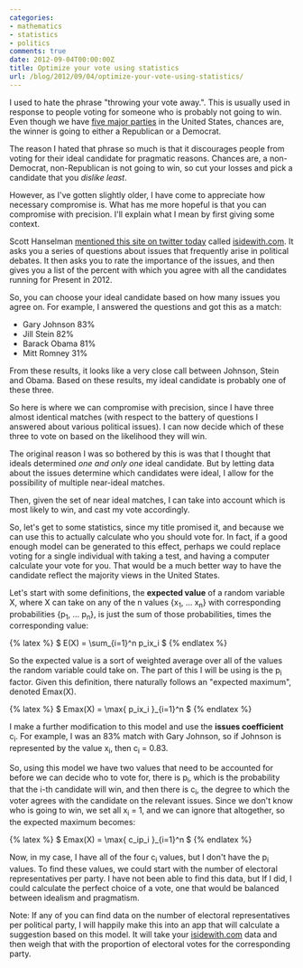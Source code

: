 ```yaml
---
categories:
- mathematics
- statistics
- politics
comments: true
date: 2012-09-04T00:00:00Z
title: Optimize your vote using statistics
url: /blog/2012/09/04/optimize-your-vote-using-statistics/
---
```


I used to hate the phrase "throwing your vote away.". This is usually
used in response to people voting for someone who is probably not going
to win. Even though we have [five major parties](http://en.wikipedia.org/wiki/List_of_political_parties_in_the_United_States#Major_political_parties) in the United States, chances are, the winner is going to either a Republican or a Democrat. 

The reason I hated that phrase so much is that it discourages people
from voting for their ideal candidate for pragmatic reasons. Chances
are, a non-Democrat, non-Republican is not going to win, so cut your
losses and pick a candidate that you *dislike least*.

However, as I've gotten slightly older, I have come to appreciate how
necessary compromise is. What has me more hopeful is that you can
compromise with precision. I'll explain what I mean by first giving some
context.

Scott Hanselman [mentioned this site on twitter today](https://twitter.com/shanselman/status/243032228655951872) called [isidewith.com](http://isidewith.com). It asks you a series of questions about issues that frequently arise in political debates. It then asks you to rate the importance of the issues, and then gives you a list of the percent with which you agree with all the candidates running for Present in 2012.

So, you can choose your ideal candidate based on how many issues you agree on. For example, I answered the questions and got this as a match: 

* Gary Johnson 83% 
* Jill Stein 82% 
* Barack Obama 81% 
* Mitt Romney 31% 

From these results, it looks like a very close call between Johnson,
Stein and Obama. Based on these results, my ideal candidate is probably
one of these three.

So here is where we can compromise with precision, since I have three
almost identical matches (with respect to the battery of questions I
answered about various political issues). I can now decide which of
these three to vote on based on the likelihood they will win.

The original reason I was so bothered by this is was that I thought that
ideals determined *one and only one* ideal candidate. But by letting
data about the issues determine which candidates were ideal, I
allow for the possibility of multiple near-ideal matches.

Then, given the set of near ideal matches, I can take into account which
is most likely to win, and cast my vote accordingly.

So, let's get to some statistics, since my title promised it, and
because we can use this to actually calculate who you should vote for.
In fact, if a good enough model can be generated to this effect, perhaps
we could replace voting for a single individual with taking a test, and
having a computer calculate your vote for you. That would be a much
better way to have the candidate reflect the majority views in the
United States.

Let's start with some definitions, the **expected value** of a random
variable X, where X can take on any of the n values {x<sub>1</sub>, ... x<sub>n</sub>} 
with corresponding probabilities {p<sub>1</sub>, ... p<sub>n</sub>}, is
just the sum of those probabilities, times the corresponding value:

{% latex %}
  $ E(X) = \sum_{i=1}^n p_ix_i $
{% endlatex %}

So the expected value is a sort of weighted average over all of the
values the random variable could take on. The part of this I will be
using is the p<sub>i</sub> factor. Given this definition, there
naturally follows an "expected maximum", denoted Emax(X).

{% latex %}
  $ Emax(X) = \max\{ p_ix_i \}_{i=1}^n $
{% endlatex %}

I make a further modification to
this model and use the **issues coefficient** c<sub>i</sub>. For example, I was an 83% match with Gary Johnson, so if Johnson is represented by the value x<sub>i</sub>, then c<sub>i</sub> = 0.83.

So, using this model we have two values that need to be accounted
for before we can decide who to vote for, there is p<sub>i</sub>, which is the probability that the i-th candidate will win, and then there is c<sub>i</sub>, the degree to which the voter agrees with the candidate on the relevant issues. Since we don't know who is going to win, we set all x<sub>i</sub> = 1, and we can ignore that altogether, so the expected maximum becomes:

{% latex %}
  $ Emax(X) = \max\{ c_ip_i \}_{i=1}^n $
{% endlatex %}

Now, in my case, I have all of the four c<sub>i</sub> values, but I don't
have the p<sub>i</sub> values. To find these values, we could start with
the number of electoral representatives per party. I have not been able to find
this data, but If I did, I could calculate the perfect choice of a vote,
one that would be balanced between idealism and pragmatism.

Note: If any of you can find data on the number of electoral
representatives per political party, I will happily make this into an
app that will calculate a suggestion based on this model. It will take
your [isidewith.com](http://isidewith.com) data and then weigh that with
the proportion of electoral votes for the corresponding party.
